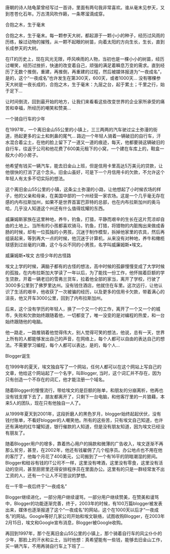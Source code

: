 唐朝的诗人陆龟蒙曾经写过一首诗，里面有两句我非常喜欢。谁从毫末见参天，又到苍苍化石年。万古清风吹作籁，一条寒溜滴成穿。


合抱之木，生于毫末

合抱之木，生于毫末。每一颗参天大树，都起源于一颗小小的种子，经历过风雨的历练，躲过动物的摧残，从一颗不起眼的树苗，向着太阳的方向生长，生长，直到长成参天的大树。

在IT的历史上，现在风光无限，呼风唤雨的人物，当初也是一棵小小的树苗，经历过嘲笑，经历过挫折，快速的改变着自己，顽强的满足着瞬息万变的需求。直到经历了无数个推倒，重建，再推倒，再重建的过程，然后被媒体报道为“一夜成名”，是的，这个“一夜成名”也许发生在第300天，600天，或者1000天... 没有哪棵参天大树是一夜长成的，合抱之木，生于毫末：九层之台，起于累土；千里之行，始于足下...

让时间倒流，回到最开始的地方，让我们来看看这些改变世界的企业家所承受的痛苦和幸福，所经历的嘲笑和赞美...

一个骑自行车的少年


在1997年，一个离旧金山55公里的小镇上，三三两两的汽车驶过尘土弥漫的街道，扬起更多的尘土和刺鼻的尾气... 路边一个年轻人骑着一辆破旧的自行车，汗水混合着尘土，在他的脸上留下了一道又一道的痕迹，每天，他都要骑这辆破旧的自行车，往返于公司和他花费了600美元租下的小窝，一个建在车库上的，鞋盒一般大小的小房子。

他希望有钱买一辆汽车，能去旧金山上班，但是信用卡里高达5万美元的贷款，让他很快的打消了这个念头。旧金山虽好，可是下一个月信用卡的欠款，不允许这个年轻人有太多不切实际的想法。

这个离旧金山55公里的小镇，这条尘土弥漫的小路，让他想起了小时候农场的样子，他的父亲和母亲，在美国中部的一个州经营一家农场。这是一个几乎毫无存在感的内布拉斯加州，如果不是世界首富巴菲特的总部，也在内布拉斯加州的奥马哈，几乎没人知道这个州还有什么值得炫耀的东西。

威廉姆斯家族在这里种地，养牛，钓鱼，打猎，平静而艰辛的生长在这片荒凉却自由的土地上。当所有的小孩都喜欢骑马，钓鱼，打猎，将猎物的内脏掏出来做成香肠的时候，却有一位孤独的小男孩，沉迷于制作模型，拆掉他家里的农具，然后再组装起来，等到再大一点的时候，他沉迷于计算机，从来没有对种地，养牛和橄榄球感到过丝毫的兴趣，这个与众不同的小男孩，名字叫威廉姆斯•埃文。


威廉姆斯•埃文
古怪少年的古怪路


埃文上学的时候，满脑子都有的古怪的想法，高中时候的孤僻慢慢变成了大学时候的孤独，在内布拉斯加大学读了一年以后，为了能找一份工作，他怀揣着巨额的学生贷款，开着一辆老旧的雪弗兰货车，拉着他全部的家当，离开了学校，行驶了3000多公里到了佛罗里达州。没有钱住酒店，他就住在车里。这次远行，让他认识了生活的艰辛，他收获了一次被骗的经历，以及更多的信用卡欠款，带着满心的沮丧，他又开车3000公里，回到了内布拉斯加州。

后来，这个没有学历的年轻人，换了一个又一个的工作，离开了一个又一个的城市，失败和欠款始终跟随着他，一切都变了，唯一没变的是对编程的热爱，和一台始终跟随他的电脑。

他一路走，一路推销着他觉得伟大，别人觉得可笑的想法，他说，总有一天，世界上所有的人都能够发出自己的声音，在网络上，每个人都可以自由的表达自己的想法。不需要学习编程，每个人都可以表达，是的，每个人...

Blogger诞生

在1999年的夏天，埃文独自写了一个网站，任何人都可以在这个网站上写自己的文章，他给这个网站起了一个名字，叫Blogger, 当时，这个词汇并不存在，因为只有创造一个不存在的词汇，他才能注册一个域名。

随着Blogger的慢慢流行，带给埃文的是巨额的账单，和朋友的分崩离析，他再也没有钱支撑下去了，朋友都离开了，只剩下一台电脑，和他客厅里的一片狼藉，本来5人的团队，现在只有他独自一人了。

从1999年夏天到2001年，这段折磨人的黑色岁月，blogger始终起起伏伏，没有钱付账单，不看好blogger的人嘲笑他。所有的这些苦，只有埃文自己知道，也许还有满地的红牛罐知道，银行催款的人知道，但是没有朋友知道，因为埃文已经没有朋友了。

随着Blogger用户的增多，靠着热心用户的捐款和微薄的广告收入，埃文逐渐不再那么贫穷，甚至，在2002年，他还有钱雇佣了几个程序员。办公地点也不用在他的客厅了，他每个月花了400美元，公司搬到了一个有16平的阴暗潮湿的房间。Blogger和硅谷有钱的IT公司不一样，这里没有啤酒，这里没有零食，这里没有活动的空间，甚至厨房里还得安排程序员在里面办公。这里有的只是一群经常发不出工资的人，还有一个让人不可思议的梦想。

在一千零一夜后终于“一夜成名”

Blogger继续进化，一部分用户继续谩骂，一部分用户继续赞美，在赞美和谩骂中，Blogger的功能逐渐完善，终于，2003年的时候，有100万篇blogger被发表出来，媒体也逐渐报道了这个“一夜成名”的网站，这个在1000天以后才“一夜成名”的网站。Google等好几家公司开始和埃文联络，试图收购Blogger，在2003年2月15日，埃文和Google宣布消息，Blogger被Google收购。

再回到1997年，那个在离旧金山55公里的小镇上，那个骑着自行车的风尘仆仆的少年，那脸上的汗水和尘土，当时他想：真希望能有一些钱，能够去旧金山工作，买一辆汽车，不用再骑自行车上下班了...
